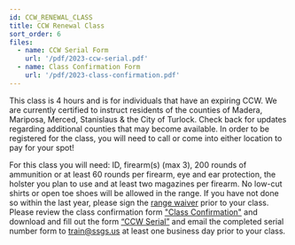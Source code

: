 ```yaml
---
id: CCW_RENEWAL_CLASS
title: CCW Renewal Class
sort_order: 6
files:
  - name: CCW Serial Form
    url: '/pdf/2023-ccw-serial.pdf'
  - name: Class Confirmation Form
    url: '/pdf/2023-class-confirmation.pdf'
---
```

This class is 4 hours and is for individuals that have an expiring CCW.  We are currently certified to instruct residents of the counties of Madera, Mariposa, Merced, Stanislaus & the City of Turlock. Check back for updates regarding additional counties that may become available. In order to be registered for the class, you will need to call or come into either location to pay for your spot!

For this class you will need: ID, firearm(s) (max 3), 200 rounds of ammunition or at least 60 rounds per firearm, eye and ear protection, the holster you plan to use and at least two magazines per firearm.  No low-cut shirts or open toe shoes will be allowed in the range. If you have not done so within the last year, please sign the [range waiver](http://www.smartwaiver.com/v/stagestopgunshop) prior to your class.  Please review the class confirmation form ["Class Confirmation"](/pdf/2023-class-confirmation.pdf) and download and fill out the form [“CCW Serial”](/pdf/2023-ccw-serial.pdf) and email the completed serial number form to [train@ssgs.us](mailto:train@ssgs.us) at least one business day prior to your class.